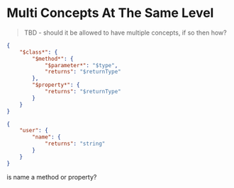 # Multi Concepts At The Same Level

> TBD - should it be allowed to have multiple concepts, if so then how?

```json
{
    "$class*": {
        "$method*": {
            "$parameter*": "$type",
            "returns": "$returnType"   
        },
        "$property*": {
            "returns": "$returnType"
        }
    }
}
```

```json
{
    "user": {
        "name": {
            "returns": "string"
        }
    }
}
```

is name a method or property?
